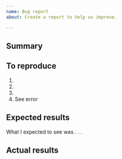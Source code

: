 ```yaml
---
name: Bug report
about: Create a report to help us improve.

---
```


<!--
The text in these Markdown comments is instructions that will not appear in
the displayed issue.

Please use the “Preview” button before submitting.
-->

## Summary

<!--
Add a clear and concise description of what the bug is.
-->

## To reproduce

<!--
Add precise steps to reproduce the bug.
-->
1. <!-- suggested format -->
2.
3.
4. See error

## Expected results

What I expected to see was . . .
<!--
Add a clear and concise description of what you expected to happen.
-->

## Actual results

<!--
Add a description of what actually happened.
-->

<!--
## Additional context

Optionally, add any other context about the problem.
-->
